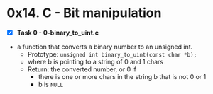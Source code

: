 # 0x14. C - Bit manipulation

- [x] **Task 0 - 0-binary_to_uint.c**
* a function that converts a binary number to an unsigned int.
	* Prototype: ```unsigned int binary_to_uint(const char *b);```
	* where b is pointing to a string of 0 and 1 chars
	* Return: the converted number, or 0 if
		* there is one or more chars in the string b that is not 0 or 1
		* b is ```NULL```

